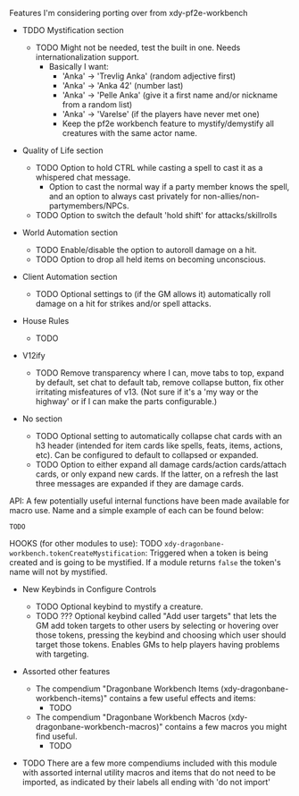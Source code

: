 Features I'm considering porting over from xdy-pf2e-workbench

* TDDO Mystification section
  * TODO Might not be needed, test the built in one. Needs internationalization support.
    * Basically I want:
      * 'Anka' -> 'Trevlig Anka' (random adjective first)
      * 'Anka' -> 'Anka 42' (number last)
      * 'Anka' -> 'Pelle Anka' (give it a first name and/or nickname from a random list)
      * 'Anka' -> 'Varelse' (if the players have never met one)
      * Keep the pf2e workbench feature to mystify/demystify all creatures with the same actor name.

* Quality of Life section
  * TODO Option to hold CTRL while casting a spell to cast it as a whispered chat message.
    * Option to cast the normal way if a party member knows the spell, and an option to always cast privately for
      non-allies/non-partymembers/NPCs.
  * TODO Option to switch the default 'hold shift' for attacks/skillrolls

* World Automation section
  * TODO Enable/disable the option to autoroll damage on a hit.
  * TODO Option to drop all held items on becoming unconscious.

* Client Automation section
  * TODO Optional settings to (if the GM allows it) automatically roll damage on a hit for strikes and/or spell
    attacks.


* House Rules
  * TODO

* V12ify
  * TODO Remove transparency where I can, move tabs to top, expand by default, set chat to default tab, remove
    collapse button, fix other irritating
    misfeatures of v13. (Not sure if it's a 'my way or the highway' or if I can make the parts configurable.)

* No section
  * TODO Optional setting to automatically collapse chat cards with an h3 header (intended for item cards like spells,
    feats, items, actions, etc). Can be configured to default to collapsed or expanded.
  * TODO Option to either expand all damage cards/action cards/attach cards, or only expand new cards. If the latter,
    on a
    refresh the last three messages are expanded if they are damage cards.

API:
A few potentially useful internal functions have been made available for macro use. Name and a simple example
of each can be found below:

```
TODO
```

HOOKS (for other modules to use):
TODO `xdy-dragonbane-workbench.tokenCreateMystification`: Triggered when a token is being created and is going to be
  mystified. If a module returns `false` the token's name will not by mystified.


* New Keybinds in Configure Controls
  * TODO Optional keybind to mystify a creature.
  * TODO ??? Optional keybind called "Add user targets" that lets the GM add token targets to other users by selecting
    or
    hovering over those tokens, pressing the keybind and choosing which user should target those tokens. Enables GMs
    to help players having problems with targeting.

* Assorted other features
  * The compendium "Dragonbane Workbench Items (xdy-dragonbane-workbench-items)" contains a few useful effects and
    items:
    * TODO
  * The compendium "Dragonbane Workbench Macros (xdy-dragonbane-workbench-macros)" contains a few macros you might
    find useful.
    * TODO

* TODO There are a few more compendiums included with this module with assorted internal utility macros and items that
  do not
  need to be imported, as indicated by their labels all ending with 'do not import'

